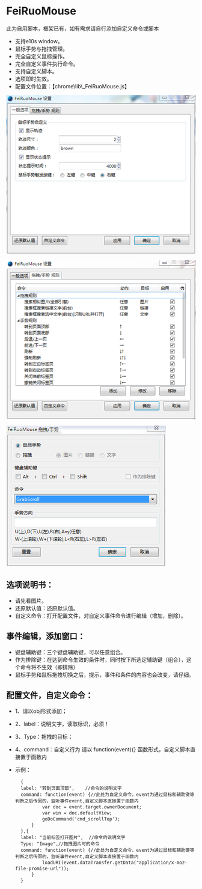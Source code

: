 FeiRuoMouse
============
此为自用脚本，框架已有，如有需求请自行添加自定义命令或脚本

 - 支持e10s window。
 - 鼠标手势与拖拽管理。
 - 完全自定义鼠标操作。
 - 完全自定义事件执行命令。
 - 支持自定义脚本。
 - 选项即时生效。
 - 配置文件位置：【chrome\lib\\_FeiRuoMouse.js】
 
 ![](1.png)
 
 ![](2.png)
 
 ![](3.png)
 
选项说明书：
--------------

- 请先看图片。
- 还原默认值：还原默认值。
- 自定义命令：打开配置文件，对自定义事件命令进行编辑（增加，删除）。
 
事件编辑，添加窗口：
--------------

- 键盘辅助键：三个键盘辅助键，可以任意组合。
- 作为排除键：在达到命令生效的条件时，同时按下所选定辅助键（组合），这个命令将不生效（即排除）
- 鼠标手势和鼠标拖拽切换之后，提示，事件和条件的内容也会改变，请仔细。

配置文件，自定义命令：
--------------

- 1、请以obj形式添加；
- 2、label：说明文字，读取标识，必须！
- 3、Type：拖拽的目标；
- 4、command：自定义行为 请以 function(event){} 函数形式，自定义脚本直接置于函数内
- 示例：

		{
		label: "转到页面顶部",	//命令的说明文字
		command: function(event) {//此处为自定义命令，event为通过鼠标和辅助键等判断之后传回的，监听事件event,自定义脚本直接置于函数内
				var doc = event.target.ownerDocument;
				var win = doc.defaultView;
				goDoCommand('cmd_scrollTop');
			}
		},{
		label: "当前标签打开图片",	//命令的说明文字
		Type: "Image",//拖拽图片时的命令
		command: function(event) {//此处为自定义命令，event为通过鼠标和辅助键等判断之后传回的，监听事件event,自定义脚本直接置于函数内
				loadURI(event.dataTransfer.getData("application/x-moz-file-promise-url"));
			}
		}